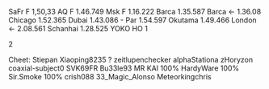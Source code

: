 SaFr F   1,50,33
AQ F     1.46.749
Msk F    1.16.222
Barca    1.35.587
Barca <- 1.36.08
Chicago  1.52.365
Dubai    1.43.086 -
Par      1.54.597
Okutama  1.49.466
London <- 2.08.561
Schanhai 1.28.525
YOKO HO 1

2

Cheet:
Stiepan
Xiaoping8235 ?
zeitlupenchecker
alphaStationa
zHoryzon
coaxial-subject0
SVK69FR
Bu33le93
MR KAI 100%
HardyWare 100%
Sir.Smoke 100%
crish088
33_Magic_Alonso
Meteorkingchris
